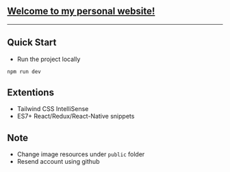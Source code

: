 ## [Welcome to my personal website!]

[Welcome to my personal website!]: https://portfolio-2pdhz4p8l-annedrews-projects.vercel.app/

---

## Quick Start
- Run the project locally
```
npm run dev
```
## Extentions
- Tailwind CSS IntelliSense
- ES7+ React/Redux/React-Native snippets

## Note
- Change image resources under `public` folder
- Resend account using github
